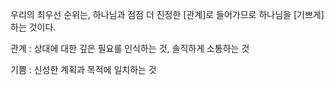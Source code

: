 우리의 최우선 순위는, 하나님과 점점 더 진정한 [관계]로 들어가므로 하나님을 [기쁘게] 하는 것이다. 

관계 : 상대에 대한 깊은 필요를 인식하는 것, 솔직하게 소통하는 것

기쁨 : 신성한 계획과 목적에 일치하는 것
